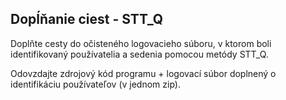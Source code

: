 ## Dopĺňanie ciest - STT_Q

Doplňte cesty do očisteného logovacieho súboru, v ktorom boli identifikovaný používatelia a sedenia pomocou metódy STT_Q.

Odovzdajte zdrojový kód programu + logovací súbor doplnený o identifikáciu používateľov (v jednom zip).
